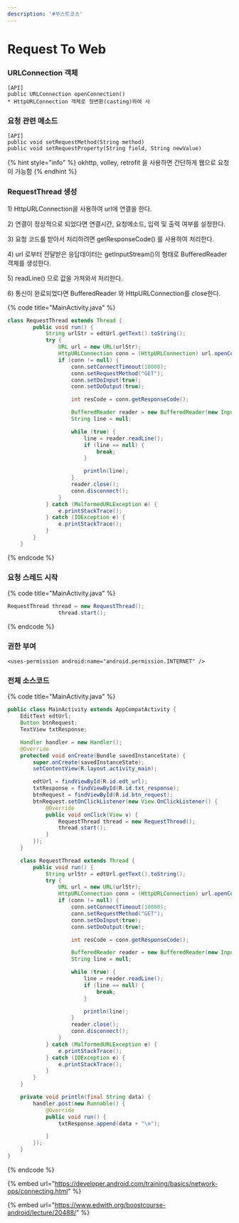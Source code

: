 ```yaml
---
description: '#부스트코스'
---
```


# Request To Web

### URLConnection 객체

```text
[API]
public URLConnection openConnection()
* HttpURLConnection 객체로 형변환(casting)하여 사
```

### 요청 관련 메소드

```text
[API]
public void setRequestMethod(String method)
public void setRequestProperty(String field, String newValue)
```

{% hint style="info" %}
okhttp, volley, retrofit 을 사용하면 간단하게 웹으로 요청이 가능함 
{% endhint %}

### RequestThread 생성

1\) HttpURLConnection을 사용하여 url에 연결을 한다. 

2\) 연결이 정상적으로 되었다면 연결시간, 요청메소드, 입력 및 출력 여부를 설정한다.

3\) 요청 코드를 받아서 처리하려면 getResponseCode\(\) 를 사용하여 처리한다.

4\) url 로부터 전달받은 응답데이터는 getInputStream\(\)의 형태로 BufferedReader 객체를 생성한다.  

5\) readLine\(\) 으로 값을 가져와서 처리한다. 

6\) 통신이 완료되었다면 BufferedReader 와 HttpURLConnection를  close한다. 

{% code title="MainActivity.java" %}
```java
class RequestThread extends Thread {
        public void run() {
            String urlStr = edtUrl.getText().toString();
            try {
                URL url = new URL(urlStr);
                HttpURLConnection conn = (HttpURLConnection) url.openConnection();
                if (conn != null) {
                    conn.setConnectTimeout(10000);
                    conn.setRequestMethod("GET");
                    conn.setDoInput(true);
                    conn.setDoOutput(true);

                    int resCode = conn.getResponseCode();

                    BufferedReader reader = new BufferedReader(new InputStreamReader(conn.getInputStream()));
                    String line = null;

                    while (true) {
                        line = reader.readLine();
                        if (line == null) {
                            break;
                        }

                        println(line);
                    }
                    reader.close();
                    conn.disconnect();
                }
            } catch (MalformedURLException e) {
                e.printStackTrace();
            } catch (IOException e) {
                e.printStackTrace();
            }
        }
    }
```
{% endcode %}

### 요청 스레드 시작

{% code title="MainActivity.java" %}
```java
RequestThread thread = new RequestThread();
                thread.start();
```
{% endcode %}

### 권한 부여 

```markup
<uses-permission android:name="android.permission.INTERNET" />
```

### 전체 소스코드

{% code title="MainActivity.java" %}
```java
public class MainActivity extends AppCompatActivity {
    EditText edtUrl;
    Button btnRequest;
    TextView txtResponse;

    Handler handler = new Handler();
    @Override
    protected void onCreate(Bundle savedInstanceState) {
        super.onCreate(savedInstanceState);
        setContentView(R.layout.activity_main);

        edtUrl = findViewById(R.id.edt_url);
        txtResponse = findViewById(R.id.txt_response);
        btnRequest = findViewById(R.id.btn_request);
        btnRequest.setOnClickListener(new View.OnClickListener() {
            @Override
            public void onClick(View v) {
                RequestThread thread = new RequestThread();
                thread.start();
            }
        });
    }

    class RequestThread extends Thread {
        public void run() {
            String urlStr = edtUrl.getText().toString();
            try {
                URL url = new URL(urlStr);
                HttpURLConnection conn = (HttpURLConnection) url.openConnection();
                if (conn != null) {
                    conn.setConnectTimeout(10000);
                    conn.setRequestMethod("GET");
                    conn.setDoInput(true);
                    conn.setDoOutput(true);

                    int resCode = conn.getResponseCode();

                    BufferedReader reader = new BufferedReader(new InputStreamReader(conn.getInputStream()));
                    String line = null;

                    while (true) {
                        line = reader.readLine();
                        if (line == null) {
                            break;
                        }

                        println(line);
                    }
                    reader.close();
                    conn.disconnect();
                }
            } catch (MalformedURLException e) {
                e.printStackTrace();
            } catch (IOException e) {
                e.printStackTrace();
            }
        }
    }

    private void println(final String data) {
        handler.post(new Runnable() {
            @Override
            public void run() {
                txtResponse.append(data + "\n");

            }
        });
    }
}
```
{% endcode %}

{% embed url="https://developer.android.com/training/basics/network-ops/connecting.html" %}

{% embed url="https://www.edwith.org/boostcourse-android/lecture/20488/" %}



